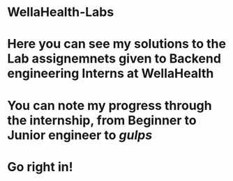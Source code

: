 # WellaHealth-Labs
# Here you can see my solutions to the Lab assignemnets given to Backend engineering Interns at WellaHealth
# You can note my progress through the internship, from Beginner to Junior engineer to *gulps*
# Go right in!
